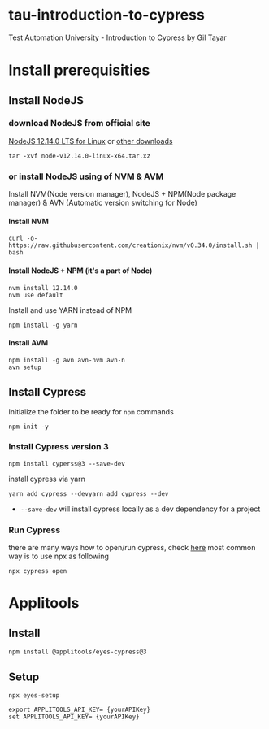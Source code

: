 # tau-introduction-to-cypress
Test Automation University - Introduction to Cypress by Gil Tayar
# Install prerequisities
## Install NodeJS
### download NodeJS from official site
[NodeJS 12.14.0 LTS for Linux](https://nodejs.org/dist/v12.14.0/node-v12.14.0-linux-x64.tar.xz) 
or [other downloads](https://nodejs.org/en/download/)
```
tar -xvf node-v12.14.0-linux-x64.tar.xz
```
###  or install NodeJS using of NVM & AVM
Install NVM(Node version manager), NodeJS + NPM(Node package manager) & AVN (Automatic version switching for Node)
#### Install NVM
```
curl -o- https://raw.githubusercontent.com/creationix/nvm/v0.34.0/install.sh | bash
```
#### Install NodeJS + NPM (it's a part of Node)
```
nvm install 12.14.0
nvm use default
```
Install and use YARN instead of NPM
```
npm install -g yarn
```
#### Install AVM
```
npm install -g avn avn-nvm avn-n
avn setup
```
## Install Cypress
Initialize the folder to be ready for `npm` commands
```
npm init -y
```
### Install Cypress version 3
```
npm install cyperss@3 --save-dev
```
install cypress via yarn
```
yarn add cypress --devyarn add cypress --dev
```
- `--save-dev` will install cypress locally as a dev dependency for a project
### Run Cypress
there are many ways how to open/run cypress, check [here](https://docs.cypress.io/guides/getting-started/installing-cypress.html#Opening-Cypress)
most common way is to use npx as following
```
npx cypress open
```
# Applitools
## Install
```
npm install @applitools/eyes-cypress@3
```
## Setup
```
npx eyes-setup
```
```
export APPLITOOLS_API_KEY= {yourAPIKey}
set APPLITOOLS_API_KEY= {yourAPIKey}
```
